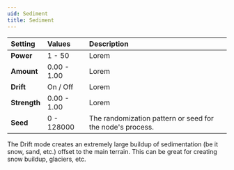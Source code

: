 ```yaml
---
uid: Sediment
title: Sediment
---
```


| Setting      | Values      | Description                                               |
| :----------- | :---------- | :-------------------------------------------------------- |
| **Power**    | 1 - 50      | Lorem                                                     |
| **Amount**   | 0.00 - 1.00 | Lorem                                                     |
| **Drift**    | On / Off    | Lorem                                                     |
| **Strength** | 0.00 - 1.00 | Lorem                                                     |
| **Seed**     | 0 - 128000  | The randomization pattern or seed for the node's process. |


The Drift mode creates an extremely large buildup of sedimentation (be it snow, sand, etc.) offset to the main terrain. This can be great for creating snow buildup, glaciers, etc.
